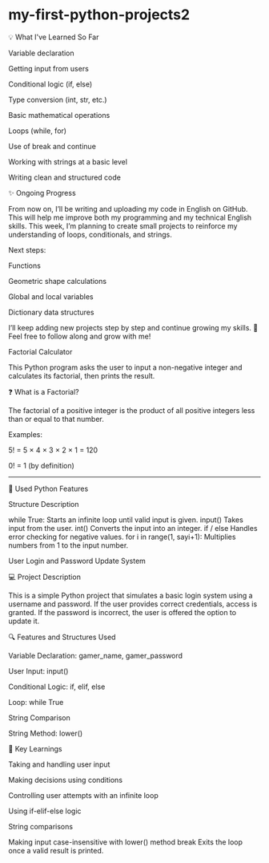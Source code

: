 # my-first-python-projects2
💡 What I've Learned So Far

Variable declaration

Getting input from users

Conditional logic (if, else)

Type conversion (int, str, etc.)

Basic mathematical operations

Loops (while, for)

Use of break and continue

Working with strings at a basic level

Writing clean and structured code


✨ Ongoing Progress

From now on, I’ll be writing and uploading my code in English on GitHub. This will help me improve both my programming and my technical English skills.
This week, I’m planning to create small projects to reinforce my understanding of loops, conditionals, and strings.

Next steps:

Functions

Geometric shape calculations

Global and local variables

Dictionary data structures


I’ll keep adding new projects step by step and continue growing my skills. 🚀
Feel free to follow along and grow with me!

Factorial Calculator

This Python program asks the user to input a non-negative integer and calculates its factorial, then prints the result.

❓ What is a Factorial?

The factorial of a positive integer is the product of all positive integers less than or equal to that number.

Examples:

5! = 5 × 4 × 3 × 2 × 1 = 120

0! = 1 (by definition)



---

🧠 Used Python Features

Structure	Description

while True:	Starts an infinite loop until valid input is given.
input()	Takes input from the user.
int()	Converts the input into an integer.
if / else	Handles error checking for negative values.
for i in range(1, sayi+1):	Multiplies numbers from 1 to the input number.



User Login and Password Update System

💻 Project Description

This is a simple Python project that simulates a basic login system using a username and password. If the user provides correct credentials, access is granted. If the password is incorrect, the user is offered the option to update it.

🔍 Features and Structures Used

Variable Declaration: gamer_name, gamer_password

User Input: input()

Conditional Logic: if, elif, else

Loop: while True

String Comparison

String Method: lower()


🧠 Key Learnings

Taking and handling user input

Making decisions using conditions

Controlling user attempts with an infinite loop

Using if-elif-else logic

String comparisons

Making input case-insensitive with lower() method
break	Exits the loop once a valid result is printed.

